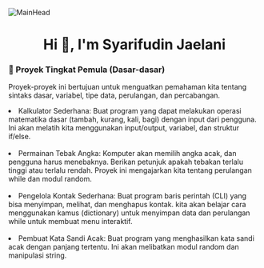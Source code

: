 ![MainHead](https://pyseek.com/wp-content/uploads/2024/11/python-projects.webp)

<h1 align="center">Hi 👋, I'm Syarifudin Jaelani</h1>

<h3>🚀 Proyek Tingkat Pemula (Dasar-dasar)</h3>

<p>Proyek-proyek ini bertujuan untuk menguatkan pemahaman kita tentang sintaks dasar, variabel, tipe data, perulangan, dan percabangan.

<li>Kalkulator Sederhana: Buat program yang dapat melakukan operasi matematika dasar (tambah, kurang, kali, bagi) dengan input dari pengguna. Ini akan melatih kita menggunakan input/output, variabel, dan struktur if/else.</li><br>

<li>Permainan Tebak Angka: Komputer akan memilih angka acak, dan pengguna harus menebaknya. Berikan petunjuk apakah tebakan terlalu tinggi atau terlalu rendah. Proyek ini mengajarkan kita tentang perulangan while dan modul random.</li><br>

<li>Pengelola Kontak Sederhana: Buat program baris perintah (CLI) yang bisa menyimpan, melihat, dan menghapus kontak. kita akan belajar cara menggunakan kamus (dictionary) untuk menyimpan data dan perulangan while untuk membuat menu interaktif.</li><br>

<li>Pembuat Kata Sandi Acak: Buat program yang menghasilkan kata sandi acak dengan panjang tertentu. Ini akan melibatkan modul random dan manipulasi string.</li><br>
</p>